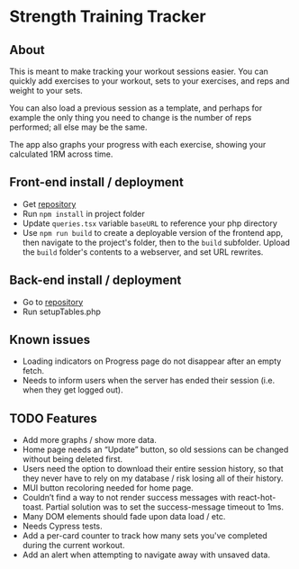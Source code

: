# Strength Training Tracker

## About

This is meant to make tracking your workout sessions easier. You can quickly add exercises to your workout, sets to your exercises, and reps and weight to your sets.

You can also load a previous session as a template, and perhaps for example the only thing you need to change is the number of reps performed; all else may be the same.

The app also graphs your progress with each exercise, showing your calculated 1RM across time.

## Front-end install / deployment

- Get [repository](https://github.com/Jerrad-Johnson/WorkoutAppRedo)
- Run `npm install` in project folder
- Update `queries.tsx` variable `baseURL` to reference your php directory
- Use `npm run build` to create a deployable version of the frontend app, then navigate to the project's folder, then to the `build` subfolder. Upload the `build` folder's contents to a webserver, and set URL rewrites.

## Back-end install / deployment

- Go to [repository](https://github.com/Jerrad-Johnson/WorkoutAppBackend)
- Run setupTables.php

## Known issues

- Loading indicators on Progress page do not disappear after an empty fetch.
- Needs to inform users when the server has ended their session (i.e. when they get logged out).

## TODO Features
- Add more graphs / show more data.
- Home page needs an “Update” button, so old sessions can be changed without being deleted first.
- Users need the option to download their entire session history, so that they never have to rely on my database / risk losing all of their history.
- MUI button recoloring needed for home page.
- Couldn’t find a way to not render success messages with react-hot-toast. Partial solution was to set the success-message timeout to 1ms.
- Many DOM elements should fade upon data load / etc.
- Needs Cypress tests.
- Add a per-card counter to track how many sets you've completed during the current workout.
- Add an alert when attempting to navigate away with unsaved data.